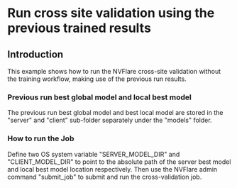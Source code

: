 # Run cross site validation using the previous trained results

## Introduction

This example shows how to run the NVFlare cross-site validation without the training workflow, making use of the previous run results. 

### Previous run best global model and local best model

The previous run best global model and best local model are stored in the "server" and "client" sub-folder separately under the "models" folder. 

### How to run the Job

Define two OS system variable "SERVER_MODEL_DIR" and "CLIENT_MODEL_DIR" to point to the absolute path of the server best model and local best model location respectively. Then use the NVFlare admin command "submit_job" to submit and run the cross-validation job.

